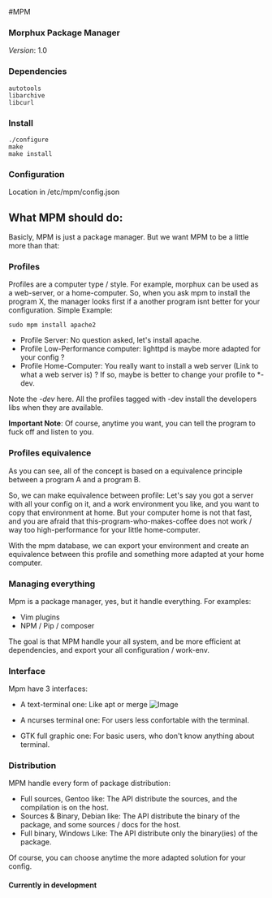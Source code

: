 #MPM
### Morphux Package Manager
*Version*: 1.0
### Dependencies
```
autotools
libarchive
libcurl
```

### Install
```
./configure 
make
make install
```

### Configuration

Location in /etc/mpm/config.json

## What MPM should do:
Basicly, MPM is just a package manager. But we want MPM to be a little more than that:

### Profiles

Profiles are a computer type / style. For example, morphux can be used as a web-server, or a home-computer.
So, when you ask mpm to install the program X, the manager looks first if a another program isnt better for your configuration. Simple Example:

```sudo mpm install apache2```

 - Profile Server: No question asked, let's install apache.
 - Profile Low-Performance computer: lighttpd is maybe more adapted for your config ?
 - Profile Home-Computer: You really want to install a web server (Link to what a web server is) ? If so, maybe is better to change your profile to *-dev.
 
Note the *-dev* here. All the profiles tagged with -dev install the developers libs when they are available.

__Important Note__: Of course, anytime you want, you can tell the program to fuck off and listen to you.

### Profiles equivalence

As you can see, all of the concept is based on a equivalence principle between a program A and a program B.

So, we can make equivalence between profile: Let's say you got a server with all your config on it, and a work environment you like, and you want to copy that environment at home. But your computer home is not that fast, and you are afraid that this-program-who-makes-coffee does not work / way too high-performance for your little home-computer.

With the mpm database, we can export your environment and create an equivalence between this profile and something more adapted at your home computer.

### Managing everything

Mpm is a package manager, yes, but it handle everything. For examples:

- Vim plugins
- NPM / Pip / composer

The goal is that MPM handle your all system, and be more efficient at dependencies, and export your all configuration / work-env.

### Interface

Mpm have 3 interfaces:

- A text-terminal one: Like apt or merge
![Image](http://i.imgur.com/iW0WnHg.jpg)

- A ncurses terminal one: For users less confortable with the terminal.
- GTK full graphic one: For basic users, who don't know anything about terminal.

### Distribution

MPM handle every form of package distribution:

- Full sources, Gentoo like: The API distribute the sources, and the compilation is on the host.
- Sources & Binary, Debian like: The API distribute the binary of the package, and some sources / docs for the host.
- Full binary, Windows Like: The API distribute only the binary(ies) of the package.

Of course, you can choose anytime the more adapted solution for your config.

#### Currently in development
